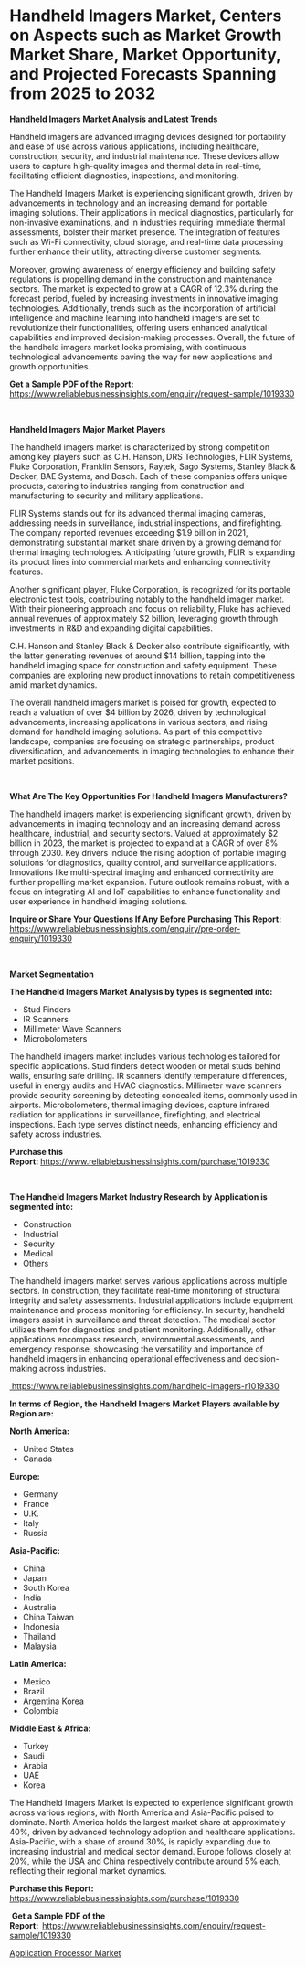 <p><h1>Handheld Imagers Market, Centers on Aspects such as Market Growth Market Share, Market Opportunity, and Projected Forecasts Spanning from 2025 to 2032</h1></p><p><strong>Handheld Imagers Market Analysis and Latest Trends</strong></p>
<p><p>Handheld imagers are advanced imaging devices designed for portability and ease of use across various applications, including healthcare, construction, security, and industrial maintenance. These devices allow users to capture high-quality images and thermal data in real-time, facilitating efficient diagnostics, inspections, and monitoring.</p><p>The Handheld Imagers Market is experiencing significant growth, driven by advancements in technology and an increasing demand for portable imaging solutions. Their applications in medical diagnostics, particularly for non-invasive examinations, and in industries requiring immediate thermal assessments, bolster their market presence. The integration of features such as Wi-Fi connectivity, cloud storage, and real-time data processing further enhance their utility, attracting diverse customer segments.</p><p>Moreover, growing awareness of energy efficiency and building safety regulations is propelling demand in the construction and maintenance sectors. The market is expected to grow at a CAGR of 12.3% during the forecast period, fueled by increasing investments in innovative imaging technologies. Additionally, trends such as the incorporation of artificial intelligence and machine learning into handheld imagers are set to revolutionize their functionalities, offering users enhanced analytical capabilities and improved decision-making processes. Overall, the future of the handheld imagers market looks promising, with continuous technological advancements paving the way for new applications and growth opportunities.</p></p>
<p><strong>Get a Sample PDF of the Report:&nbsp;</strong> <a href="https://www.reliablebusinessinsights.com/enquiry/request-sample/1019330?utm_campaign=3050&utm_medium=2&utm_source=Github&utm_content=ia&utm_term=06042025&utm_id=handheld-imagers">https://www.reliablebusinessinsights.com/enquiry/request-sample/1019330</a></p>
<p>&nbsp;</p>
<p><strong>Handheld Imagers Major Market Players</strong></p>
<p><p>The handheld imagers market is characterized by strong competition among key players such as C.H. Hanson, DRS Technologies, FLIR Systems, Fluke Corporation, Franklin Sensors, Raytek, Sago Systems, Stanley Black & Decker, BAE Systems, and Bosch. Each of these companies offers unique products, catering to industries ranging from construction and manufacturing to security and military applications.</p><p>FLIR Systems stands out for its advanced thermal imaging cameras, addressing needs in surveillance, industrial inspections, and firefighting. The company reported revenues exceeding $1.9 billion in 2021, demonstrating substantial market share driven by a growing demand for thermal imaging technologies. Anticipating future growth, FLIR is expanding its product lines into commercial markets and enhancing connectivity features.</p><p>Another significant player, Fluke Corporation, is recognized for its portable electronic test tools, contributing notably to the handheld imager market. With their pioneering approach and focus on reliability, Fluke has achieved annual revenues of approximately $2 billion, leveraging growth through investments in R&D and expanding digital capabilities.</p><p>C.H. Hanson and Stanley Black & Decker also contribute significantly, with the latter generating revenues of around $14 billion, tapping into the handheld imaging space for construction and safety equipment. These companies are exploring new product innovations to retain competitiveness amid market dynamics.</p><p>The overall handheld imagers market is poised for growth, expected to reach a valuation of over $4 billion by 2026, driven by technological advancements, increasing applications in various sectors, and rising demand for handheld imaging solutions. As part of this competitive landscape, companies are focusing on strategic partnerships, product diversification, and advancements in imaging technologies to enhance their market positions.</p></p>
<p>&nbsp;</p>
<p><strong>What Are The Key Opportunities For Handheld Imagers Manufacturers?</strong></p>
<p><p>The handheld imagers market is experiencing significant growth, driven by advancements in imaging technology and an increasing demand across healthcare, industrial, and security sectors. Valued at approximately $2 billion in 2023, the market is projected to expand at a CAGR of over 8% through 2030. Key drivers include the rising adoption of portable imaging solutions for diagnostics, quality control, and surveillance applications. Innovations like multi-spectral imaging and enhanced connectivity are further propelling market expansion. Future outlook remains robust, with a focus on integrating AI and IoT capabilities to enhance functionality and user experience in handheld imaging solutions.</p></p>
<p><strong>Inquire or Share Your Questions If Any Before Purchasing This Report:</strong> <a href="https://www.reliablebusinessinsights.com/enquiry/pre-order-enquiry/1019330?utm_campaign=3050&utm_medium=2&utm_source=Github&utm_content=ia&utm_term=06042025&utm_id=handheld-imagers">https://www.reliablebusinessinsights.com/enquiry/pre-order-enquiry/1019330</a></p>
<p>&nbsp;</p>
<p><strong>Market Segmentation</strong></p>
<p><strong>The Handheld Imagers Market Analysis by types is segmented into:</strong></p>
<p><ul><li>Stud Finders</li><li>IR Scanners</li><li>Millimeter Wave Scanners</li><li>Microbolometers</li></ul></p>
<p><p>The handheld imagers market includes various technologies tailored for specific applications. Stud finders detect wooden or metal studs behind walls, ensuring safe drilling. IR scanners identify temperature differences, useful in energy audits and HVAC diagnostics. Millimeter wave scanners provide security screening by detecting concealed items, commonly used in airports. Microbolometers, thermal imaging devices, capture infrared radiation for applications in surveillance, firefighting, and electrical inspections. Each type serves distinct needs, enhancing efficiency and safety across industries.</p></p>
<p><strong>Purchase this Report:&nbsp;</strong><a href="https://www.reliablebusinessinsights.com/purchase/1019330?utm_campaign=3050&utm_medium=2&utm_source=Github&utm_content=ia&utm_term=06042025&utm_id=handheld-imagers">https://www.reliablebusinessinsights.com/purchase/1019330</a></p>
<p>&nbsp;</p>
<p><strong>The Handheld Imagers Market Industry Research by Application is segmented into:</strong></p>
<p><ul><li>Construction</li><li>Industrial</li><li>Security</li><li>Medical</li><li>Others</li></ul></p>
<p><p>The handheld imagers market serves various applications across multiple sectors. In construction, they facilitate real-time monitoring of structural integrity and safety assessments. Industrial applications include equipment maintenance and process monitoring for efficiency. In security, handheld imagers assist in surveillance and threat detection. The medical sector utilizes them for diagnostics and patient monitoring. Additionally, other applications encompass research, environmental assessments, and emergency response, showcasing the versatility and importance of handheld imagers in enhancing operational effectiveness and decision-making across industries.</p></p>
<p><a href="https://www.reliablebusinessinsights.com/handheld-imagers-r1019330?utm_campaign=3050&utm_medium=2&utm_source=Github&utm_content=ia&utm_term=06042025&utm_id=handheld-imagers">&nbsp;https://www.reliablebusinessinsights.com/handheld-imagers-r1019330</a></p>
<p><strong>In terms of Region, the Handheld Imagers Market Players available by Region are:</strong></p>
<p>
    <p> <strong> North America: </strong>
        <ul>
            <li>United States</li>
            <li>Canada</li>
        </ul>
        </p> 
    <p> <strong> Europe: </strong>
        <ul>
            <li>Germany</li>
            <li>France</li>
            <li>U.K.</li>
            <li>Italy</li>
            <li>Russia</li>
        </ul>
        </p> 
    <p> <strong> Asia-Pacific: </strong>
        <ul>
            <li>China</li>
            <li>Japan</li>
            <li>South Korea</li>
            <li>India</li>
            <li>Australia</li>
            <li>China Taiwan</li>
            <li>Indonesia</li>
            <li>Thailand</li>
            <li>Malaysia</li>
        </ul>
        </p> 
    <p> <strong> Latin America: </strong>
        <ul>
            <li>Mexico</li>
            <li>Brazil</li>
            <li>Argentina Korea</li>
            <li>Colombia</li>
        </ul>
        </p> 
    <p> <strong> Middle East & Africa: </strong>
        <ul>
            <li>Turkey</li>
            <li>Saudi</li>
            <li>Arabia</li>
            <li>UAE</li>
            <li>Korea</li>
        </ul>
    </p>
    </p>
<p><p>The Handheld Imagers Market is expected to experience significant growth across various regions, with North America and Asia-Pacific poised to dominate. North America holds the largest market share at approximately 40%, driven by advanced technology adoption and healthcare applications. Asia-Pacific, with a share of around 30%, is rapidly expanding due to increasing industrial and medical sector demand. Europe follows closely at 20%, while the USA and China respectively contribute around 5% each, reflecting their regional market dynamics.</p></p>
<p><strong>Purchase this Report: </strong><a href="https://www.reliablebusinessinsights.com/purchase/1019330?utm_campaign=3050&utm_medium=2&utm_source=Github&utm_content=ia&utm_term=06042025&utm_id=handheld-imagers">https://www.reliablebusinessinsights.com/purchase/1019330</a></p>
<p>&nbsp;<strong>Get a Sample PDF of the Report:&nbsp;&nbsp;</strong><a href="https://www.reliablebusinessinsights.com/enquiry/request-sample/1019330?utm_campaign=3050&utm_medium=2&utm_source=Github&utm_content=ia&utm_term=06042025&utm_id=handheld-imagers">https://www.reliablebusinessinsights.com/enquiry/request-sample/1019330</a></p>
<p><strong></strong></p>
<p><p><a href="https://github.com/guleealhani/Market-Research-Report-List-1/blob/main/application-processor-market.md?utm_campaign=3050&utm_medium=2&utm_source=Github&utm_content=ia&utm_term=06042025&utm_id=handheld-imagers">Application Processor Market</a></p></p>